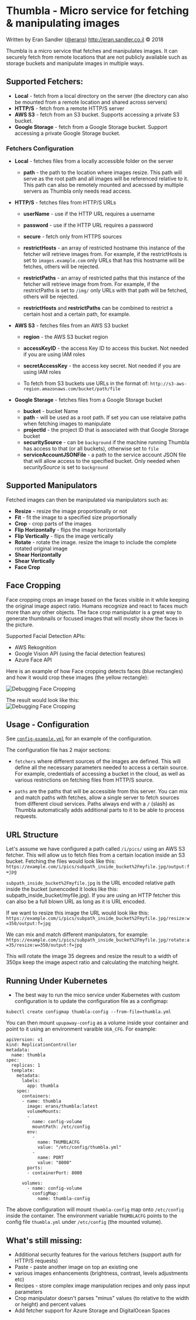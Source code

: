 # Thumbla - Micro service for fetching & manipulating images

Written by Eran Sandler ([@erans](https://twitter.com/erans)) http://eran.sandler.co.il &copy; 2018

Thumbla is a micro service that fetches and manipulates images. It can securely fetch from remote locations that are not publicly available such as storage buckets and manipulate images in multiple ways.

## Supported Fetchers:
- **Local** - fetch from a local directory on the server (the directory can also be mounted from a remote location and shared across servers)
- **HTTP/S** - fetch from a remote HTTP/S server
- **AWS S3** - fetch from an S3 bucket. Supports accessing a private S3 bucket.
- **Google Storage** - fetch from a Google Storage bucket. Support accessing a private Google Storage bucket.

### Fetchers Configuration
- **Local** - fetches files from a locally accessible folder on the server
  - **path** - the path to the location where images resize. This path will serve as the root path and all images will be referenced relative to it. This path can also be remotely mounted and acecssed by multiple servers as Thumbla only needs read access.


- **HTTP/S** - fetches files from HTTP/S URLs
  - **userName** - use if the HTTP URL requires a username
  - **password** - use if the HTTP URL requires a password
  - **secure** - fetch only from HTTPS sources
  - **restrictHosts** - an array of restricted hostname this instance of the fetcher will retrieve images from. For example, if the restrictHosts is set to `images.example.com` only URLs that has this hostname will be fetches, others will be rejected.
  - **restrictPaths** - an array of restricted paths that this instance of the fetcher will retrieve image from from. For example, if  the restrictPaths is set to `/img/` only URLs with that path will be fetched, others will be rejected.

  - **restrictHosts** and **restrictPaths** can be combined to restrict a certain host and a certain path, for example.


- **AWS S3** - fetches files from an AWS S3 bucket
  - **region** - the AWS S3 bucket region
  - **accessKeyID** - the access Key ID to access this bucket. Not needed if you are using IAM roles
  - **secretAccessKey** - the access key secret. Not needed if you are using IAM roles

  - To fetch from S3 buckets use URLs in the format of:
  `http://s3-aws-region.amazonaws.com/bucket/path/file`


- **Google Storage** - fetches files from a Google Storage bucket
  - **bucket** - bucket Name
  - **path** - will be used as a root path. If set you can use relataive paths when fetching images to manipulate
  - **projectId** - the project ID that is associated with that Google Storage bucket
  - **securitySource** - can be `background` if the machine running Thumbla has access to that (or all buckets), otherwise set to `file`
  - **serviceAccountJSONFile** - a path to the service account JSON file that will allow access to the specified bucket. Only needed when *securitySource* is set to `background`


## Supported Manipulators
Fetched images can then be manipulated via manipulators such as:
- **Resize** - resize the image proportionally or not
- **Fit** - fit the image to a specified size proportionally
- **Crop** - crop parts of the images
- **Flip Horizontally** - flips the image horizontally
- **Flip Vertically** - flips the image vertically
- **Rotate** - rotate the image. resize the image to include the complete rotated original image
- **Shear Horizontally**
- **Shear Vertically**
- **Face Crop**

## Face Cropping
Face cropping crops an image based on the faces visible in it while keeping the original image aspect ratio. Humans recognize and react to faces much more than any other objects. The face crop manipulator is a great way to generate thumbnails or focused images that will mostly show the faces in the picture.

Supported Facial Detection APIs:
  - AWS Rekognition
  - Google Vision API (using the facial detection features)
  - Azure Face API

Here is an example of how Face cropping detects faces (blue rectangles) and how it would crop these images (the yellow rectangle):<br/>

![Debugging Face Cropping](examples/img/facecrop-debug.jpg)

The result would look like this:<br/>
![Debugging Face Cropping](examples/img/facecrop-result.jpg)

## Usage - Configuration
See [`config-example.yml`](config-example.yml) for an example of the configuration.

The configuration file has 2 major sections:
- `fetchers` where different sources of the images are defined. This will define all the necessary parameters needed to access a certain source. For example, credentials of accessing a bucket in the cloud, as well as various restrictions on fetching files from HTTP/S source.

- `paths` are the paths that will be accessible from this server. You can mix and match paths with fetches, allow a single server to fetch sources from different cloud services. Paths always end with a `/` (slash) as Thumbla automatically adds additional parts to it to be able to process requests.

## URL Structure
Let's assume we have configured a path called `/i/pics/` using an AWS S3 fetcher. This will allow us to fetch files from a certain location inside an S3 bucket. Fetching the files would look like this:
`https://example.com/i/pics/subpath_inside_bucket%2Fmyfile.jpg/output:f=jpg`

`subpath_inside_bucket%2Fmyfile.jpg` is the URL encoded relative path inside the bucket (unencoded it looks like this: subpath_inside_bucket/myfile.jpg). If you are using an HTTP fetcher this can also be a full blown URL as long as it is URL encoded.

If we want to resize this image the URL would look like this:
`https://example.com/i/pics/subpath_inside_bucket%2Fmyfile.jpg/resize:w=350/output:f=jpg`

We can mix and match different manipulators, for example:
`https://example.com/i/pics/subpath_inside_bucket%2Fmyfile.jpg/rotate:a=35/resize:w=350/output:f=jpg`

This will rotate the image 35 degrees and resize the result to a width of 350px keep the image aspect ratio and calculating the matching height.

## Running Under Kubernetes
- The best way to run the mico service under Kubernetes with custom configuration is to update the configuration file as a configmap:
```
kubectl create configmap thumbla-config --from-file=thumbla.yml
```

You can then mount `upupaway-config` as a volume inside your container and point to it using an environment varaible `UUA_CFG`. For example:
```
apiVersion: v1
kind: ReplicationController
metadata:
  name: thumbla
spec:
  replicas: 1
  template:
    metadata:
      labels:
        app: thumbla
    spec:
      containers:
      - name: thumbla
        image: erans/thumbla:latest
        volumeMounts:
        -
          name: config-volume
          mountPath: /etc/config
        env:
          -
            name: THUMBLACFG
            value: "/etc/config/thumbla.yml"
          -
            name: PORT
            value: "8000"
        ports:
        - containerPort: 8000

      volumes:
        - name: config-volume
          configMap:
            name: thumbla-config
```

The above configuration will mount `thumbla-config` map onto `/etc/config` inside the container. The environment variable `THUMBLACFG` points to the config file `thumbla.yml` under `/etc/config` (the mounted volume).


## What's still missing:
- Additional security features for the various fetchers (support auth for HTTP/S requests)
- Paste - paste another image on top an existing one
- various images enhancements (brightness, contrast, levels adjustments etc)
- Recipes - store complex image manipulation recipes and only pass input parameters
- Crop manipulator doesn't parses "minus" values (to relative to the width or height) and percent values
- Add fetcher support for Azure Storage and DigitalOcean Spaces
